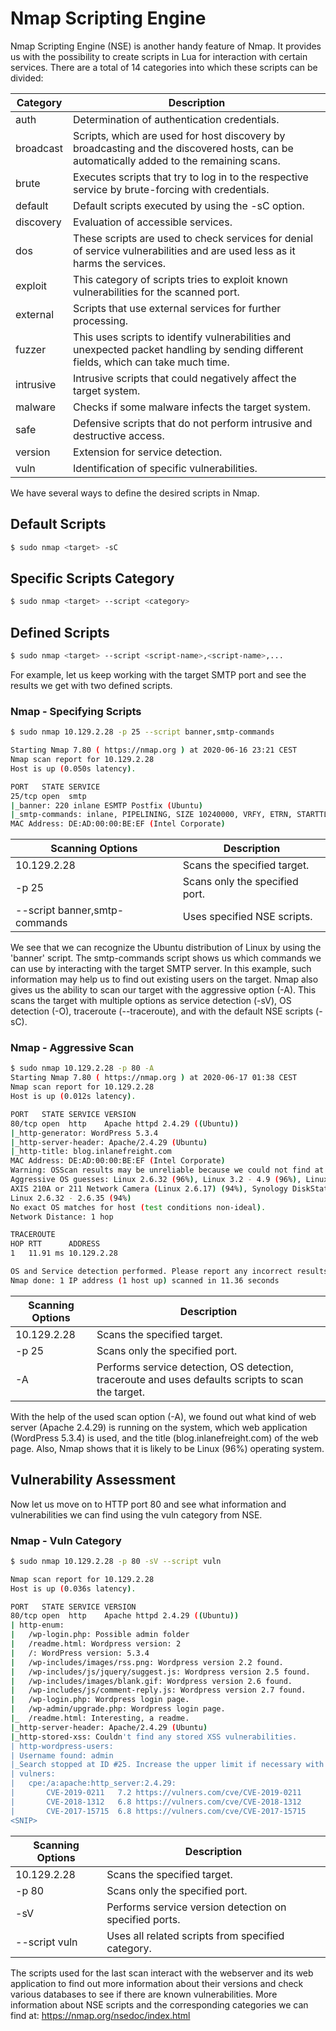 # Nmap Scripting Engine

Nmap Scripting Engine (NSE) is another handy feature of Nmap. It provides us with the possibility to create scripts in Lua for interaction with certain services. There are a total of 14 categories into which these scripts can be divided:

| Category  | Description                                                                                                                             |
| --------- | --------------------------------------------------------------------------------------------------------------------------------------- |
| auth      | Determination of authentication credentials.                                                                                            |
| broadcast | Scripts, which are used for host discovery by broadcasting and the discovered hosts, can be automatically added to the remaining scans. |
| brute     | Executes scripts that try to log in to the respective service by brute-forcing with credentials.                                        |
| default   | Default scripts executed by using the -sC option.                                                                                       |
| discovery | Evaluation of accessible services.                                                                                                      |
| dos       | These scripts are used to check services for denial of service vulnerabilities and are used less as it harms the services.              |
| exploit   | This category of scripts tries to exploit known vulnerabilities for the scanned port.                                                   |
| external  | Scripts that use external services for further processing.                                                                              |
| fuzzer    | This uses scripts to identify vulnerabilities and unexpected packet handling by sending different fields, which can take much time.     |
| intrusive | Intrusive scripts that could negatively affect the target system.                                                                       |
| malware   | Checks if some malware infects the target system.                                                                                       |
| safe      | Defensive scripts that do not perform intrusive and destructive access.                                                                 |
| version   | Extension for service detection.                                                                                                        |
| vuln      | Identification of specific vulnerabilities.                                                                                             |

We have several ways to define the desired scripts in Nmap.

## Default Scripts

```bash
$ sudo nmap <target> -sC
```

## Specific Scripts Category

```bash
$ sudo nmap <target> --script <category>
```

## Defined Scripts

```bash
$ sudo nmap <target> --script <script-name>,<script-name>,...
```

For example, let us keep working with the target SMTP port and see the results we get with two defined scripts.

### Nmap - Specifying Scripts

```bash
$ sudo nmap 10.129.2.28 -p 25 --script banner,smtp-commands

Starting Nmap 7.80 ( https://nmap.org ) at 2020-06-16 23:21 CEST
Nmap scan report for 10.129.2.28
Host is up (0.050s latency).

PORT   STATE SERVICE
25/tcp open  smtp
|_banner: 220 inlane ESMTP Postfix (Ubuntu)
|_smtp-commands: inlane, PIPELINING, SIZE 10240000, VRFY, ETRN, STARTTLS, ENHANCEDSTATUSCODES, 8BITMIME, DSN, SMTPUTF8,
MAC Address: DE:AD:00:00:BE:EF (Intel Corporate)
```

| Scanning Options              | Description                    |
| ----------------------------- | ------------------------------ |
| 10.129.2.28                   | Scans the specified target.    |
| -p 25                         | Scans only the specified port. |
| --script banner,smtp-commands | Uses specified NSE scripts.    |

We see that we can recognize the Ubuntu distribution of Linux by using the 'banner' script. The smtp-commands script shows us which commands we can use by interacting with the target SMTP server. In this example, such information may help us to find out existing users on the target. Nmap also gives us the ability to scan our target with the aggressive option (-A). This scans the target with multiple options as service detection (-sV), OS detection (-O), traceroute (--traceroute), and with the default NSE scripts (-sC).

### Nmap - Aggressive Scan

```bash
$ sudo nmap 10.129.2.28 -p 80 -A
Starting Nmap 7.80 ( https://nmap.org ) at 2020-06-17 01:38 CEST
Nmap scan report for 10.129.2.28
Host is up (0.012s latency).

PORT   STATE SERVICE VERSION
80/tcp open  http    Apache httpd 2.4.29 ((Ubuntu))
|_http-generator: WordPress 5.3.4
|_http-server-header: Apache/2.4.29 (Ubuntu)
|_http-title: blog.inlanefreight.com
MAC Address: DE:AD:00:00:BE:EF (Intel Corporate)
Warning: OSScan results may be unreliable because we could not find at least 1 open and 1 closed port
Aggressive OS guesses: Linux 2.6.32 (96%), Linux 3.2 - 4.9 (96%), Linux 2.6.32 - 3.10 (96%), Linux 3.4 - 3.10 (95%), Linux 3.1 (95%), Linux 3.2 (95%),
AXIS 210A or 211 Network Camera (Linux 2.6.17) (94%), Synology DiskStation Manager 5.2-5644 (94%), Netgear RAIDiator 4.2.28 (94%),
Linux 2.6.32 - 2.6.35 (94%)
No exact OS matches for host (test conditions non-ideal).
Network Distance: 1 hop

TRACEROUTE
HOP RTT      ADDRESS
1   11.91 ms 10.129.2.28

OS and Service detection performed. Please report any incorrect results at https://nmap.org/submit/ .
Nmap done: 1 IP address (1 host up) scanned in 11.36 seconds
```

| Scanning Options | Description                                                                                        |
| ---------------- | -------------------------------------------------------------------------------------------------- |
| 10.129.2.28      | Scans the specified target.                                                                        |
| -p 25            | Scans only the specified port.                                                                     |
| -A               | Performs service detection, OS detection, traceroute and uses defaults scripts to scan the target. |

With the help of the used scan option (-A), we found out what kind of web server (Apache 2.4.29) is running on the system, which web application (WordPress 5.3.4) is used, and the title (blog.inlanefreight.com) of the web page. Also, Nmap shows that it is likely to be Linux (96%) operating system.

## Vulnerability Assessment

Now let us move on to HTTP port 80 and see what information and vulnerabilities we can find using the vuln category from NSE.

### Nmap - Vuln Category

```bash
$ sudo nmap 10.129.2.28 -p 80 -sV --script vuln

Nmap scan report for 10.129.2.28
Host is up (0.036s latency).

PORT   STATE SERVICE VERSION
80/tcp open  http    Apache httpd 2.4.29 ((Ubuntu))
| http-enum:
|   /wp-login.php: Possible admin folder
|   /readme.html: Wordpress version: 2
|   /: WordPress version: 5.3.4
|   /wp-includes/images/rss.png: Wordpress version 2.2 found.
|   /wp-includes/js/jquery/suggest.js: Wordpress version 2.5 found.
|   /wp-includes/images/blank.gif: Wordpress version 2.6 found.
|   /wp-includes/js/comment-reply.js: Wordpress version 2.7 found.
|   /wp-login.php: Wordpress login page.
|   /wp-admin/upgrade.php: Wordpress login page.
|_  /readme.html: Interesting, a readme.
|_http-server-header: Apache/2.4.29 (Ubuntu)
|_http-stored-xss: Couldn't find any stored XSS vulnerabilities.
| http-wordpress-users:
| Username found: admin
|_Search stopped at ID #25. Increase the upper limit if necessary with 'http-wordpress-users.limit'
| vulners:
|   cpe:/a:apache:http_server:2.4.29:
|     	CVE-2019-0211	7.2	https://vulners.com/cve/CVE-2019-0211
|     	CVE-2018-1312	6.8	https://vulners.com/cve/CVE-2018-1312
|     	CVE-2017-15715	6.8	https://vulners.com/cve/CVE-2017-15715
<SNIP>
```

| Scanning Options | Description                                            |
| ---------------- | ------------------------------------------------------ |
| 10.129.2.28      | Scans the specified target.                            |
| -p 80            | Scans only the specified port.                         |
| -sV              | Performs service version detection on specified ports. |
| --script vuln    | Uses all related scripts from specified category.      |

The scripts used for the last scan interact with the webserver and its web application to find out more information about their versions and check various databases to see if there are known vulnerabilities. More information about NSE scripts and the corresponding categories we can find at: https://nmap.org/nsedoc/index.html
